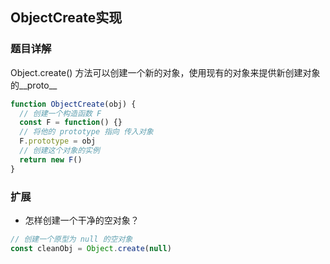 ## ObjectCreate实现

### 题目详解

Object.create() 方法可以创建一个新的对象，使用现有的对象来提供新创建对象的__proto__

```ts
function ObjectCreate(obj) {
  // 创建一个构造函数 F
  const F = function() {}
  // 将他的 prototype 指向 传入对象
  F.prototype = obj
  // 创建这个对象的实例
  return new F()
}
```

### 扩展

- 怎样创建一个干净的空对象？
```ts
// 创建一个原型为 null 的空对象
const cleanObj = Object.create(null)
```